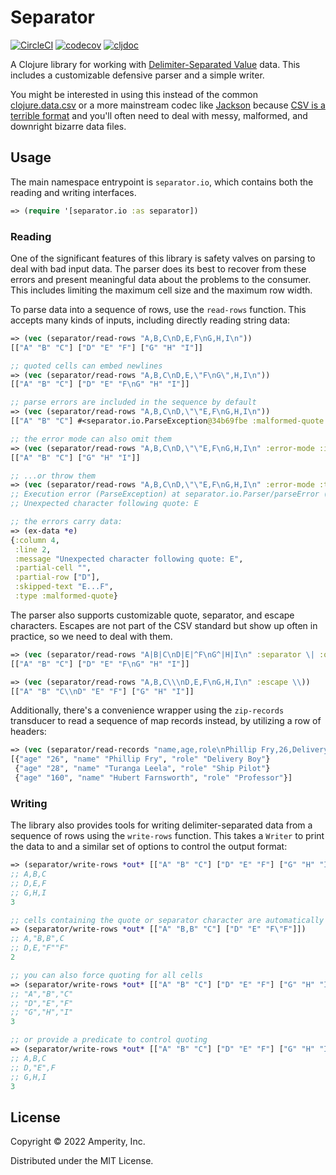 Separator
=========

[![CircleCI](https://circleci.com/gh/amperity/separator.svg?style=shield&circle-token=1b358576395c3758b3a88b5d265862ca91b0fa2b)](https://circleci.com/gh/amperity/separator)
[![codecov](https://codecov.io/gh/amperity/separator/branch/main/graph/badge.svg)](https://codecov.io/gh/amperity/separator)
[![cljdoc](https://cljdoc.org/badge/com.amperity/separator)](https://cljdoc.org/d/com.amperity/separator/CURRENT)

A Clojure library for working with [Delimiter-Separated Value](https://en.wikipedia.org/wiki/Delimiter-separated_values)
data. This includes a customizable defensive parser and a simple writer.

You might be interested in using this instead of the common
[clojure.data.csv](https://github.com/clojure/data.csv) or a more mainstream
codec like [Jackson](https://github.com/FasterXML/jackson-dataformats-text/tree/master/csv)
because [CSV is a terrible format](http://fuckcsv.com) and you'll often need to
deal with messy, malformed, and downright bizarre data files.


## Usage

The main namespace entrypoint is `separator.io`, which contains both the
reading and writing interfaces.

```clojure
=> (require '[separator.io :as separator])
```

### Reading

One of the significant features of this library is safety valves on parsing to
deal with bad input data. The parser does its best to recover from these errors
and present meaningful data about the problems to the consumer. This includes
limiting the maximum cell size and the maximum row width.

To parse data into a sequence of rows, use the `read-rows` function. This
accepts many kinds of inputs, including directly reading string data:

```clojure
=> (vec (separator/read-rows "A,B,C\nD,E,F\nG,H,I\n"))
[["A" "B" "C"] ["D" "E" "F"] ["G" "H" "I"]]

;; quoted cells can embed newlines
=> (vec (separator/read-rows "A,B,C\nD,E,\"F\nG\",H,I\n"))
[["A" "B" "C"] ["D" "E" "F\nG" "H" "I"]]

;; parse errors are included in the sequence by default
=> (vec (separator/read-rows "A,B,C\nD,\"\"E,F\nG,H,I\n"))
[["A" "B" "C"] #<separator.io.ParseException@34b69fbe :malformed-quote 2:4> ["G" "H" "I"]]

;; the error mode can also omit them
=> (vec (separator/read-rows "A,B,C\nD,\"\"E,F\nG,H,I\n" :error-mode :ignore))
[["A" "B" "C"] ["G" "H" "I"]]

;; ...or throw them
=> (vec (separator/read-rows "A,B,C\nD,\"\"E,F\nG,H,I\n" :error-mode :throw))
;; Execution error (ParseException) at separator.io.Parser/parseError (Parser.java:87).
;; Unexpected character following quote: E

;; the errors carry data:
=> (ex-data *e)
{:column 4,
 :line 2,
 :message "Unexpected character following quote: E",
 :partial-cell "",
 :partial-row ["D"],
 :skipped-text "E...F",
 :type :malformed-quote}
```

The parser also supports customizable quote, separator, and escape characters.
Escapes are not part of the CSV standard but show up often in practice, so we
need to deal with them.

```clojure
=> (vec (separator/read-rows "A|B|C\nD|E|^F\nG^|H|I\n" :separator \| :quote \^))
[["A" "B" "C"] ["D" "E" "F\nG" "H" "I"]]

=> (vec (separator/read-rows "A,B,C\\\nD,E,F\nG,H,I\n" :escape \\))
[["A" "B" "C\\nD" "E" "F"] ["G" "H" "I"]]
```

Additionally, there's a convenience wrapper using the `zip-records` transducer
to read a sequence of map records instead, by utilizing a row of headers:

```clojure
=> (vec (separator/read-records "name,age,role\nPhillip Fry,26,Delivery Boy\nTuranga Leela,28,Ship Pilot\nHubert Farnsworth,160,Professor\n"))
[{"age" "26", "name" "Phillip Fry", "role" "Delivery Boy"}
 {"age" "28", "name" "Turanga Leela", "role" "Ship Pilot"}
 {"age" "160", "name" "Hubert Farnsworth", "role" "Professor"}]
```

### Writing

The library also provides tools for writing delimiter-separated data from a
sequence of rows using the `write-rows` function. This takes a `Writer` to print the
data to and a similar set of options to control the output format:

```clojure
=> (separator/write-rows *out* [["A" "B" "C"] ["D" "E" "F"] ["G" "H" "I"]])
;; A,B,C
;; D,E,F
;; G,H,I
3

;; cells containing the quote or separator character are automatically quoted
=> (separator/write-rows *out* [["A" "B,B" "C"] ["D" "E" "F\"F"]])
;; A,"B,B",C
;; D,E,"F""F"
2

;; you can also force quoting for all cells
=> (separator/write-rows *out* [["A" "B" "C"] ["D" "E" "F"] ["G" "H" "I"]] :quote? true)
;; "A","B","C"
;; "D","E","F"
;; "G","H","I"
3

;; or provide a predicate to control quoting
=> (separator/write-rows *out* [["A" "B" "C"] ["D" "E" "F"] ["G" "H" "I"]] :quote? #{"E"})
;; A,B,C
;; D,"E",F
;; G,H,I
3
```


## License

Copyright © 2022 Amperity, Inc.

Distributed under the MIT License.
